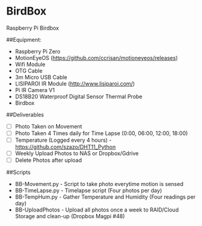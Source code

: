 # BirdBox
Raspberry Pi Birdbox  

##Equipment:  
* Raspberry Pi Zero  
* MotionEyeOS (https://github.com/ccrisan/motioneyeos/releases)  
* Wifi Module  
* OTG Cable  
* 3m Micro USB Cable  
* LISIPAROI IR Module (http://www.lisiparoi.com/)  
* Pi IR Camera V1  
* DS18B20 Waterproof Digital Sensor Thermal Probe
* Birdbox

##Deliverables
- [ ] Photo Taken on Movement  
- [ ] Photo Taken 4 Times daily for Time Lapse (0:00, 06:00, 12:00, 18:00)  
- [ ] Temperature (Logged every 4 hours) - https://github.com/szazo/DHT11_Python  
- [ ] Weekly Upload Photos to NAS or Dropbox/Gdrive
- [ ] Delete Photos after upload

##Scripts  
* BB-Movement.py - Script to take photo everytime motion is sensed  
* BB-TimeLapse.py - Timelapse script (Four photos per day)  
* BB-TempHum.py  - Gather Temperature and Humidity (Four readings per day)  
* BB-UploadPhotos - Upload all photos once a week to RAID/Cloud Storage and clean-up (Dropbox Magpi #48)
